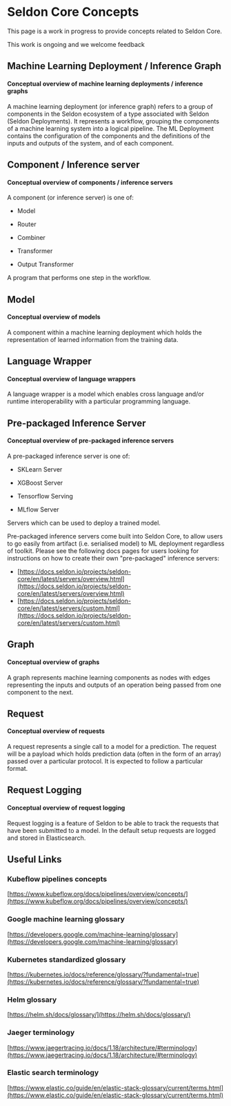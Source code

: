# Seldon Core Concepts

This page is a work in progress to provide concepts related to Seldon Core.

This work is ongoing and we welcome feedback

## Machine Learning Deployment / Inference Graph
#### Conceptual overview of machine learning deployments / inference graphs
A machine learning deployment (or inference graph) refers to a group of components in the Seldon ecosystem of a type associated with Seldon (Seldon Deployments). It represents a workflow, grouping the components of a machine learning system into a logical pipeline. The ML Deployment contains the configuration of the components and the definitions of the inputs and outputs of the system, and of each component.

## Component / Inference server
#### Conceptual overview of components / inference servers
A component (or inference server) is one of:
-   Model
    
-   Router
    
-   Combiner
    
-   Transformer
    
-   Output Transformer

A program that performs one step in the workflow.

## Model
#### Conceptual overview of models
A component within a machine learning deployment which holds the representation of learned information from the training data.

## Language Wrapper
#### Conceptual overview of language wrappers
A language wrapper is a model which enables cross language and/or runtime interoperability with a particular programming language.

## Pre-packaged Inference Server
#### Conceptual overview of pre-packaged inference servers
A pre-packaged inference server is one of:

-   SKLearn Server
    
-   XGBoost Server
    
-   Tensorflow Serving
    
-   MLflow Server
    
Servers which can be used to deploy a trained model.

Pre-packaged inference servers come built into Seldon Core, to allow users to go easily from artifact (i.e. serialised model) to ML deployment regardless of toolkit. Please see the following docs pages for users looking for instructions on how to create their own "pre-packaged" inference servers:
- [https://docs.seldon.io/projects/seldon-core/en/latest/servers/overview.html](https://docs.seldon.io/projects/seldon-core/en/latest/servers/overview.html)
- [https://docs.seldon.io/projects/seldon-core/en/latest/servers/custom.html](https://docs.seldon.io/projects/seldon-core/en/latest/servers/custom.html)

## Graph
#### Conceptual overview of graphs
A graph represents machine learning components as nodes with edges representing the inputs and outputs of an operation being passed from one component to the next.

## Request
#### Conceptual overview of requests
A request represents a single call to a model for a prediction. The request will be a payload which holds prediction data (often in the form of an array) passed over a particular protocol. It is expected to follow a particular format.

## Request Logging
#### Conceptual overview of request logging
Request logging is a feature of Seldon to be able to track the requests that have been submitted to a model. In the default setup requests are logged and stored in Elasticsearch.

## Useful Links

### Kubeflow pipelines concepts

[https://www.kubeflow.org/docs/pipelines/overview/concepts/](https://www.kubeflow.org/docs/pipelines/overview/concepts/)

  

### Google machine learning glossary

[https://developers.google.com/machine-learning/glossary](https://developers.google.com/machine-learning/glossary)

  

### Kubernetes standardized glossary

[https://kubernetes.io/docs/reference/glossary/?fundamental=true](https://kubernetes.io/docs/reference/glossary/?fundamental=true)

  

### Helm glossary

[https://helm.sh/docs/glossary/](https://helm.sh/docs/glossary/)

  

### Jaeger terminology

[https://www.jaegertracing.io/docs/1.18/architecture/#terminology](https://www.jaegertracing.io/docs/1.18/architecture/#terminology)

  

### Elastic search terminology

[https://www.elastic.co/guide/en/elastic-stack-glossary/current/terms.html](https://www.elastic.co/guide/en/elastic-stack-glossary/current/terms.html)
